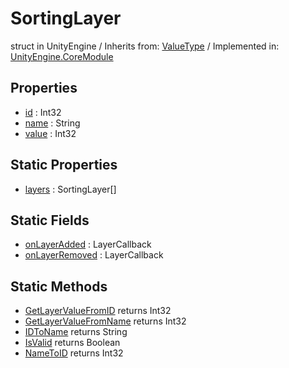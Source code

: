 # SortingLayer
struct in UnityEngine
 / Inherits from: <a href="https://docs.unity3d.com/6000.1/Documentation/ScriptReference/ValueType.html">ValueType</a> / Implemented in: <a href="https://docs.unity3d.com/6000.1/Documentation/ScriptReference/UnityEngine.CoreModule.html">UnityEngine.CoreModule</a>

## Properties
- <a href="https://docs.unity3d.com/6000.1/Documentation/ScriptReference/SortingLayer-id.html">id</a> : Int32
- <a href="https://docs.unity3d.com/6000.1/Documentation/ScriptReference/SortingLayer-name.html">name</a> : String
- <a href="https://docs.unity3d.com/6000.1/Documentation/ScriptReference/SortingLayer-value.html">value</a> : Int32

## Static Properties
- <a href="https://docs.unity3d.com/6000.1/Documentation/ScriptReference/SortingLayer-layers.html">layers</a> : SortingLayer[]

## Static Fields
- <a href="https://docs.unity3d.com/6000.1/Documentation/ScriptReference/SortingLayer-onLayerAdded.html">onLayerAdded</a> : LayerCallback
- <a href="https://docs.unity3d.com/6000.1/Documentation/ScriptReference/SortingLayer-onLayerRemoved.html">onLayerRemoved</a> : LayerCallback

## Static Methods
- <a href="https://docs.unity3d.com/6000.1/Documentation/ScriptReference/SortingLayer.GetLayerValueFromID.html">GetLayerValueFromID</a> returns Int32
- <a href="https://docs.unity3d.com/6000.1/Documentation/ScriptReference/SortingLayer.GetLayerValueFromName.html">GetLayerValueFromName</a> returns Int32
- <a href="https://docs.unity3d.com/6000.1/Documentation/ScriptReference/SortingLayer.IDToName.html">IDToName</a> returns String
- <a href="https://docs.unity3d.com/6000.1/Documentation/ScriptReference/SortingLayer.IsValid.html">IsValid</a> returns Boolean
- <a href="https://docs.unity3d.com/6000.1/Documentation/ScriptReference/SortingLayer.NameToID.html">NameToID</a> returns Int32
